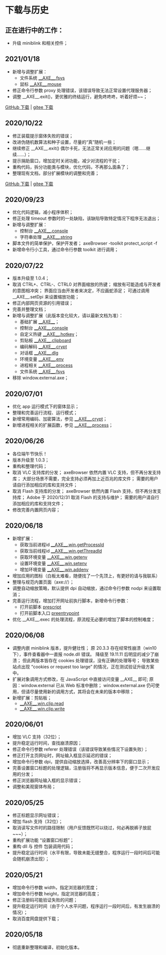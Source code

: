 # 下载与历史

## 正在进行中的工作：
- 升级 miniblink 和相关控件；

## 2021/01/18
- 新增与调整扩展：
    - 文件系统            [\_\_AXE\_\_.fsys](AXE_fsys.md#axe_fsys)
    - 鼠标                [\_\_AXE\_\_.mouse](AXE_mouse.md#axe_mouse)
- 修正命令行参数 proxy 处理错误，该错误导致无法正常设置代理服务器；
- 调整 \_\_AXE\_\_.exit()，更优雅的终结运行，避免咚咚咚，听着好烦~~；

[GitHub 下载](https://raw.githubusercontent.com/Chanix/axeBrowserDoc/master/download/axeBrowser-20210118.zip) | 
[gitee 下载](https://gitee.com/chanix/axeBrowserDoc/raw/master/download/axeBrowser-20210118.zip)

## 2020/10/22
- 修正装载提示窗体失败的错误；
- 改进伪随机数算法和种子设置，尽量的“真”随机一些；
- 继续修正 \_\_AXE\_\_.exit() 偶尔卡死，无法正常关闭应用的问题（嗯……继续……）；
- 提示捐助窗口，增加定时关闭功能，减少对流程的干扰；
- 重构代码，拆分功能类与模块，优化代码，不再那么面条了；
- 整理现有文档，部分扩展模块的调整和完善；

[GitHub 下载](https://raw.githubusercontent.com/Chanix/axeBrowserDoc/master/download/axeBrowser-20201022.zip) | 
[gitee 下载](https://gitee.com/chanix/axeBrowserDoc/raw/master/download/axeBrowser-20201022.zip)

## 2020/09/23
- 优化代码逻辑，减小程序体积；
- 修正处理 timeout 参数时的一处缺陷，该缺陷导致特定情况下程序无法退出；
- 新增与调整扩展：
    - 控制台            [\_\_AXE\_\_.console](AXE_console.md#axe_console)
    - 字符串处理        [\_\_AXE\_\_.string](AXE_string.md#axe_string)
- 脚本文件的简单保护，保护开发者；
    axeBrowser -toolkit protect_script -f <filename>
- 新增命令行小工具，通过命令行参数 toolkit 进行调用；


## 2020/07/22
- 版本升级至 1.0.4；
- 取消 CTRL+、CTRL-、CTRL0 对界面缩放的热键；
        缩放有可能造成与开发者的意图相冲突；
        界面应当由开发者来决定，不应画蛇添足；
        可通过调用 \_\_AXE\_\_.setDpi 来设置缩放功能；
- 修正内部网页资源的引用错误；
- 完善并整理文档；
- 新增与调整扩展（此版本变化较大，请以最新文档为准）：
    - 基础扩展          [\_\_AXE\_\_](AXE_core.md#axe)；
    - 控制台            [\_\_AXE\_\_.console](AXE_console.md#axe_console)
    - 自定义热键        [\_\_AXE\_\_.hotkey](AXE_hotkey.md#axe_hotkey)；
    - 剪贴板            [\_\_AXE\_\_.clipboard](AXE_clipboard.md#axe_clipboard)
    - 编码解码          [\_\_AXE\_\_.crypt](AXE_process.md#axe_crypt)
    - 对话框            [\_\_AXE\_\_.dlg](AXE_dlg.md#axe_dlg)
    - 环境变量          [\_\_AXE\_\_.env](AXE_clipboard.md#axe_env)
    - 进程相关          [\_\_AXE\_\_.process](AXE_process.md#axe_process)
    - 文件系统          [\_\_AXE\_\_.fsys](AXE_fsys.md#axe_fsys)
- 移除 window.external.axe；


## 2020/07/01
- 优化 app 运行模式下的窗体显示；
- 整理和完善运行流程、运行模式；
- 新增常用编码、加密算法，参见 [\_\_AXE\_\_.crypt](AXE_crypt.md#axe_crypt)；
- 新增进程相关的扩展函数，参见 [\_\_AXE\_\_.process](AXE_process.md#axe_process)；


## 2020/06/26
- 各位端午节快乐！
- 版本升级至 1.0.3；
- 重构和整理代码；
- 取消 VLC 支持库的分发；
        axeBrowser 依然内置 VLC 支持，但不再分发支持库；
        大部分场景不需要，完全支持必须再加上近百兆的库文件；
        需要的用户请自行添加相应的库和支持文件；
- 取消 Flash 支持库的分发；
        axeBrowser 依然内置 Flash 支持，但不再分发支持库；
        Adobe 于 2020/12/31 取消 Flash 的支持与维护；
        需要的用户请自行添加相应的库和支持文件；
- 修改完善内置网页内容；


## 2020/06/18
- 新增扩展：
    - 获取当前进程id    [\_\_AXE\_\_.win.getProcessId](jscall.md#axe_win_getProcessId)
    - 获取当前线程id    [\_\_AXE\_\_.win.getThreadId](jscall.md#axe_win_getThreadId)
    - 获取环境变量      [\_\_AXE\_\_.win.getenv](jscall.md#axe_win_getenv)
    - 设置环境变量      [\_\_AXE\_\_.win.setenv](jscall.md#axe_win_setenv)
    - 增加环境变量      [\_\_AXE\_\_.win.addenv](jscall.md#axe_win_addenv)
- 增加应用的图标（白板太难看，随便找了一个先顶上，有更好的请与我联系）
- 整理与规范内置页面（axe://）；
- 调整自动缩放策略，默认提供 dpi 自动缩放，通过命令行参数 nodpi 来设置取消；
- 完善运行流程，增加打开网址前执行脚本，新增命令行参数：
    - 打开前脚本        [prescript](todo.md)
    - 打开前脚本入口    [preentrypoint](todo.md)
- 优化 \_\_AXE\_\_.exec 的处理流程，原流程无必要的增加了脚本的控制难度；

## 2020/06/08
- 调整内嵌 miniblink 版本，提升健壮性；
        原 20.3.3 存在经常性崩溃（win10下），事件查看器中一直报 node.dll 错误。
        降级至 19.11.11 后明显的减少了崩溃；
        但此两版本皆存在 cookies 处理错误，没有正确的处理等号；
        导致某些站点出现 “cookies or request too large” 的情况，正在测试验证升级方案中。
- 扩展对象调用方式修改，在 JavaScript 中直接访问变量 \_\_AXE\_\_ 即可;
        原因：window.external 已从 Web 标准中删除；
        window.external.axe 仍可使用，但请尽量使用新的调用方式，其将会在未来的版本中移除；
- 新增扩展：剪贴板；
    - [\_\_AXE\_\_.win.clip.read](jscall.md#axe_win_clip_read)
    - [\_\_AXE\_\_.win.clip.write](jscall.md#axe_win_clip_write)

## 2020/06/01
- 增加 VLC 支持（32位）；
- 提升稳定运行时间，查找崩溃原因；
- 修正命令行参数 referer 处理错误（该错误导致某些情况下设置失败）；
- 修正打开主页网址时，网址输入框显示延迟的错误；
- 增加命令行参数 dpi，提供自动缩放选择，改善高分辨率下的窗口显示；
- 完善设置窗口标题的处理逻辑，注册版将不再显示版本信息，便于二次开发应用的分发；
- 修正浏览器网址输入框的显示错误；
- 调整和美观窗体布局；

## 2020/05/25
- 修正标题显示网址错误；
- 增加 flash 支持（32位）；
- 取消读写文件时的路径限制（用户反馈既然可以绕过，何必再脱裤子放屁~~~）；
- 重构扩展功能 “设置窗口标题”；
- 重构 dll 与 控件 包装调用代码；
- 提升稳定运行时间（水平有限，导致未能无缝整合，程序运行一段时间后可能会随机崩溃出现）；

## 2020/05/21
- 增加命令行参数 width，指定浏览器的宽度；
- 增加命令行参数 height，指定浏览器的高度；
- 修正注册码可能验证失败的问题；
- 提升稳定运行时间（由于个人水平问题，程序运行一段时间后，有发生崩溃的情况）；
- 取消百度网盘提供下载；

## 2020/05/18
- 彻底重新整理和编译，初始化版本。
